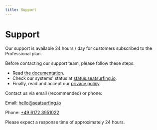 ```yaml
---
title: Support
---
```


# Support

Our support is available 24 hours / day for customers subscribed to the Professional plan.

Before contacting our support team, please follow these steps:

- Read [the documentation](/docs).
- Check our systems' status at [status.seatsurfing.io](https://status.seatsurfing.io).
- Finally, read and accept our [privacy policy](/privacy-policy).

Contact us via email (recommended) or phone:

Email: hello@seatsurfing.io

Phone: <a href="tel:+4961723951022">+49 6172 3951022</a>

Please expect a response time of approximately 24 hours.
